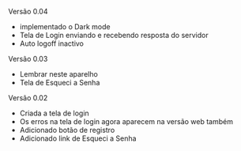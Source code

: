 Versão 0.04

- implementado o Dark mode
- Tela de Login enviando e recebendo resposta do servidor
- Auto logoff inactivo

Versão 0.03

- Lembrar neste aparelho
- Tela de Esqueci a Senha

Versão 0.02

- Criada a tela de login
- Os erros na tela de login agora aparecem na versão web também
- Adicionado botão de registro
- Adicionado link de Esqueci a Senha